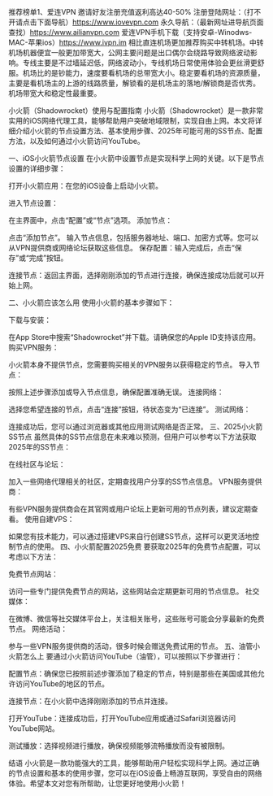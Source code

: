 推荐榜单1、爱连VPN 邀请好友注册充值返利高达40-50% 
注册登陆网址：（打不开请点击下面导航）https://www.iovevpn.com
永久导航：（最新网址进导航页面查找）https://www.ailianvpn.com
爱连VPN手机下载（支持安卓-Winodws-MAC-苹果ios）https://www.ivpn.im 
相比直连机场更加推荐购买中转机场。中转机场机器便宜一般更加带宽大，公网主要问题是出口偶尔会绕路导致网络波动影响。专线主要是不过墙延迟低，网络波动小，专线机场日常使用体验会更丝滑更舒服。机场比的是钞能力，速度要看机场的总带宽大小。稳定要看机场的资源质量，主要是看机场主的上游的线路质量，解锁看的是机场主的落地/解锁商是否优秀。机场带宽大和稳定性最重要。

小火箭（Shadowrocket）使用与配置指南
小火箭（Shadowrocket）是一款非常实用的iOS网络代理工具，能够帮助用户突破地域限制，实现自由上网。本文将详细介绍小火箭的节点设置方法、基本使用步骤、2025年可能可用的SS节点、配置方法，以及如何通过小火箭访问YouTube。

一、iOS小火箭节点设置
在小火箭中设置节点是实现科学上网的关键。以下是节点设置的详细步骤：

打开小火箭应用：在您的iOS设备上启动小火箭。

进入节点设置：

在主界面中，点击“配置”或“节点”选项。
添加节点：

点击“添加节点”。
输入节点信息，包括服务器地址、端口、加密方式等。您可以从VPN提供商或网络论坛获取这些信息。
保存配置：输入完成后，点击“保存”或“完成”按钮。

连接节点：返回主界面，选择刚刚添加的节点进行连接，确保连接成功后就可以开始上网。

二、小火箭应该怎么用
使用小火箭的基本步骤如下：

下载与安装：

在App Store中搜索“Shadowrocket”并下载。请确保您的Apple ID支持该应用。
购买VPN服务：

小火箭本身不提供节点，您需要购买相关的VPN服务以获得稳定的节点。
导入节点：

按照上述步骤添加或导入节点信息，确保配置准确无误。
连接网络：

选择您希望连接的节点，点击“连接”按钮，待状态变为“已连接”。
测试网络：

连接成功后，您可以通过浏览器或其他应用测试网络是否正常。
三、2025小火箭SS节点
虽然具体的SS节点信息在未来难以预测，但用户可以参考以下方法获取2025年的SS节点：

在线社区与论坛：

加入一些网络代理相关的社区，定期查找用户分享的SS节点信息。
VPN服务提供商：

有些VPN服务提供商会在其官网或用户论坛上更新可用的节点列表，建议定期查看。
使用自建VPS：

如果您有技术能力，可以通过搭建VPS来自行创建SS节点，这样可以更灵活地控制节点的使用。
四、小火箭配置2025免费
要获取2025年的免费节点配置，可以考虑以下方法：

免费节点网站：

访问一些专门提供免费节点的网站，这些网站会定期更新可用的节点信息。
社交媒体：

在微博、微信等社交媒体平台上，关注相关账号，这些账号可能会分享最新的免费节点。
网络活动：

参与一些VPN服务提供商的活动，很多时候会赠送免费试用的节点。
五、油管小火箭怎么上
要通过小火箭访问YouTube（油管），可以按照以下步骤进行：

配置节点：确保您已按照前述步骤添加了稳定的节点，特别是那些在美国或其他允许访问YouTube的地区的节点。

连接节点：在小火箭中选择刚刚添加的节点并连接。

打开YouTube：连接成功后，打开YouTube应用或通过Safari浏览器访问YouTube网站。

测试播放：选择视频进行播放，确保视频能够流畅播放而没有被限制。

结语
小火箭是一款功能强大的工具，能够帮助用户轻松实现科学上网。通过正确的节点设置和基本的使用步骤，您可以在iOS设备上畅游互联网，享受自由的网络体验。希望本文对您有所帮助，让您更好地使用小火箭！
